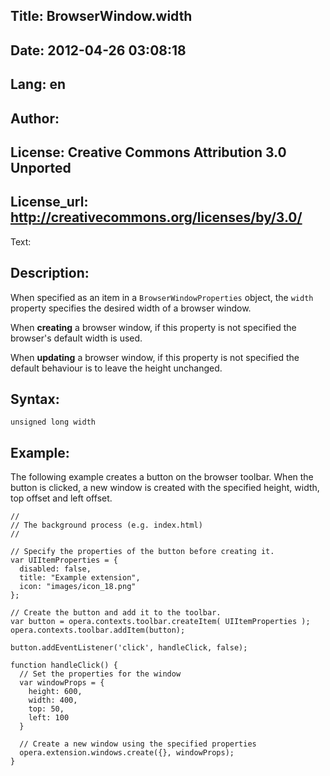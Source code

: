Title: BrowserWindow.width
----
Date: 2012-04-26 03:08:18
----
Lang: en
----
Author: 
----
License: Creative Commons Attribution 3.0 Unported
----
License_url: http://creativecommons.org/licenses/by/3.0/
----
Text:

<h2>Description:</h2>

<p>When specified as an item in a <code>BrowserWindowProperties</code> object, the <code>width</code> property specifies the desired width of a browser window.</p>

<p>When <b>creating</b> a browser window, if this property is not specified the browser&#39;s default width is used.</p>

<p>When <b>updating</b> a browser window, if this property is not specified the default behaviour is to leave the height unchanged.</p>

<h2>Syntax:</h2>

<p><code>unsigned long width</code></p>

<h2>Example:</h2>

<p>The following example creates a button on the browser toolbar. When the button is clicked, a new window is created with the specified height, width, top offset and left offset.</p>

<pre><code>//
// The background process (e.g. index.html)
//

// Specify the properties of the button before creating it.
var UIItemProperties = {
  disabled: false,
  title: &quot;Example extension&quot;,
  icon: &quot;images/icon_18.png&quot;
};

// Create the button and add it to the toolbar.
var button = opera.contexts.toolbar.createItem( UIItemProperties );  
opera.contexts.toolbar.addItem(button);

button.addEventListener(&#39;click&#39;, handleClick, false);

function handleClick() {
  // Set the properties for the window
  var windowProps = {
    height: 600,
    width: 400,
    top: 50,
    left: 100
  }
  
  // Create a new window using the specified properties
  opera.extension.windows.create({}, windowProps);
}</code></pre>

